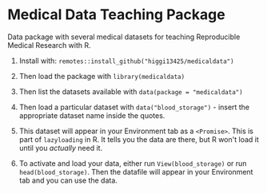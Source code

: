 # Medical Data Teaching Package

Data package with several medical datasets for teaching Reproducible Medical Research with R. 

1. Install with: `remotes::install_github("higgi13425/medicaldata")`    

2. Then load the package with `library(medicaldata)`    

3. Then list the datasets available with `data(package = "medicaldata")`    

4. Then load a particular dataset with `data("blood_storage")` - insert the appropriate dataset name inside the quotes.

5. This dataset will appear in your Environment tab as a `<Promise>`. This is part of `lazyloading` in R. It tells you the data are there, but R won't load it until you _actually_ need it.

6. To activate and load your data, either run `View(blood_storage)` or run `head(blood_storage)`. Then the datafile will appear in your Environment tab and you can use the data.
